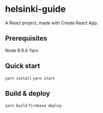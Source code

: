 # helsinki-guide
A React project, made with Create React App.

## Prerequisites
Node 8.9.4
Yarn

## Quick start
`yarn install`
`yarn start`

## Build & deploy
`yarn build`
`firebase deploy`

